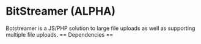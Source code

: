 # BitStreamer (ALPHA)
Botstreamer is a JS/PHP solution to large file uploads as well as supporting multiple file uploads.
== Dependencies ==
